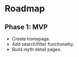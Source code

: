 # Roadmap

## Phase 1: MVP

- Create homepage.
- Add search/filter functionality.
- Build myth detail pages.
